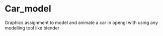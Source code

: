 Car_model
=========

Graphics assignment to model and animate  a car in opengl with using any modelling tool like blender
